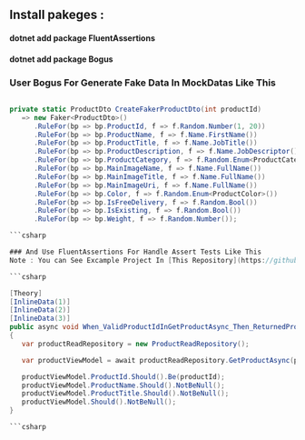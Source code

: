 ## Install pakeges :
#### dotnet add package FluentAssertions 
#### dotnet add package Bogus

### User Bogus For Generate Fake Data In MockDatas Like This

```csharp

private static ProductDto CreateFakerProductDto(int productId)
   => new Faker<ProductDto>()
      .RuleFor(bp => bp.ProductId, f => f.Random.Number(1, 20))
      .RuleFor(bp => bp.ProductName, f => f.Name.FirstName())
      .RuleFor(bp => bp.ProductTitle, f => f.Name.JobTitle())
      .RuleFor(bp => bp.ProductDescription, f => f.Name.JobDescriptor())
      .RuleFor(bp => bp.ProductCategory, f => f.Random.Enum<ProductCategory>())
      .RuleFor(bp => bp.MainImageName, f => f.Name.FullName())
      .RuleFor(bp => bp.MainImageTitle, f => f.Name.FullName())
      .RuleFor(bp => bp.MainImageUri, f => f.Name.FullName())
      .RuleFor(bp => bp.Color, f => f.Random.Enum<ProductColor>())
      .RuleFor(bp => bp.IsFreeDelivery, f => f.Random.Bool())
      .RuleFor(bp => bp.IsExisting, f => f.Random.Bool())
      .RuleFor(bp => bp.Weight, f => f.Random.Number());

```csharp

### And Use FluentAssertions For Handle Assert Tests Like This
Note : You can See Excample Project In [This Repository](https://github.com/nosratifarhad/FluentValidation.git/).

```csharp

[Theory]
[InlineData(1)]
[InlineData(2)]
[InlineData(3)]
public async void When_ValidProductIdInGetProductAsync_Then_ReturnedProductViewModel(int productId)
{
   var productReadRepository = new ProductReadRepository();

   var productViewModel = await productReadRepository.GetProductAsync(productId).ConfigureAwait(false);

   productViewModel.ProductId.Should().Be(productId);
   productViewModel.ProductName.Should().NotBeNull();
   productViewModel.ProductTitle.Should().NotBeNull();
   productViewModel.Should().NotBeNull();
}

```csharp


